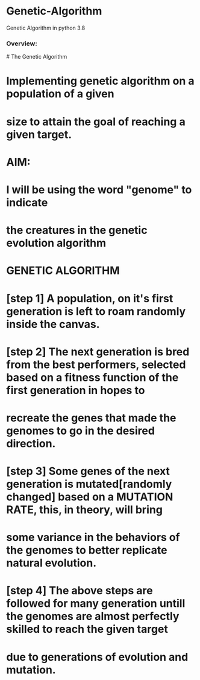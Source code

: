 # Genetic-Algorithm
Genetic Algorithm in python 3.8

<h3>Overview:</h3>
# The Genetic Algorithm

# Implementing genetic algorithm on a population of a given
# size to attain the goal of reaching a given target.

# AIM:
# I will be using the word "genome" to indicate
# the creatures in the genetic evolution algorithm

# GENETIC ALGORITHM
# [step 1] A population, on it's first generation is left to roam randomly inside the canvas.
#
# [step 2] The next generation is bred from the best performers, selected based on a fitness function of the first generation in hopes to
#          recreate the genes that made the genomes to go in the desired direction.
#
# [step 3] Some genes of the next generation is mutated[randomly changed] based on a MUTATION RATE, this, in theory, will bring
#          some variance in the behaviors of the genomes to better replicate natural evolution.
#
# [step 4] The above steps are followed for many generation untill the genomes are almost perfectly skilled to reach the given target
#          due to generations of evolution and mutation.

